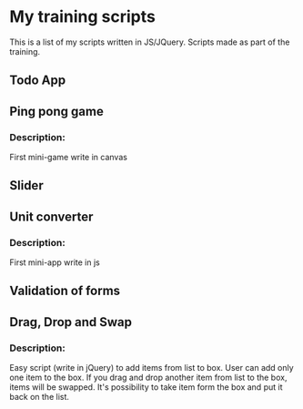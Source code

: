 # My training scripts

This is a list of my scripts written in JS/JQuery. Scripts made as part of the training.

## Todo App

## Ping pong game

### Description:

First mini-game write in canvas

## Slider

## Unit converter

### Description:

First mini-app write in js

## Validation of forms

## Drag, Drop and Swap

### Description:

Easy script (write in jQuery) to add items from list to box. User can add only one item to the box. If you drag and drop another item from list to the box, items will be swapped. It's possibility to take item form the box and put it back on the list.
